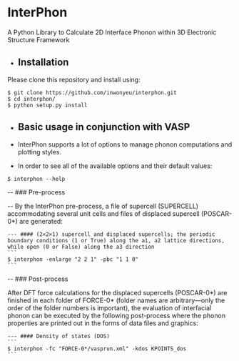 # InterPhon

A Python Library to Calculate 2D Interface Phonon within 3D Electronic Structure Framework

- ## Installation

Please clone this repository and install using:

```
$ git clone https://github.com/inwonyeu/interphon.git
$ cd interphon/
$ python setup.py install
```

- ## Basic usage in conjunction with VASP

- InterPhon supports a lot of options to manage phonon computations and plotting styles. 

- In order to see all of the available options and their default values:

```
$ interphon --help
```

  -- ### Pre-process

  -- By the InterPhon pre-process, a file of supercell (SUPERCELL) accommodating several unit cells and files of displaced supercell (POSCAR-0*) are generated:

    --- #### (2×2×1) supercell and displaced supercells; the periodic boundary conditions (1 or True) along the a1, a2 lattice directions, while open (0 or False) along the a3 direction
    ```
    $ interphon -enlarge "2 2 1" -pbc "1 1 0"
    ```

  -- ### Post-process

  After DFT force calculations for the displaced supercells (POSCAR-0*) are finished 
  in each folder of FORCE-0* (folder names are arbitrary—only the order of the folder numbers is important), 
  the evaluation of interfacial phonon can be executed by the following post-process 
  where the phonon properties are printed out in the forms of data files and graphics:

    --- #### Density of states (DOS)
    ```
    $ interphon -fc "FORCE-0*/vasprun.xml" -kdos KPOINTS_dos
    ```
